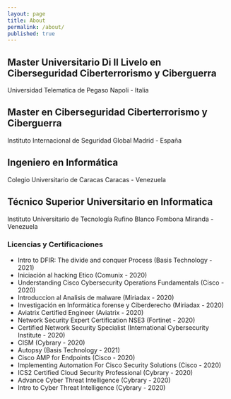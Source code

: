 ```yaml
---
layout: page
title: About
permalink: /about/
published: true
---
```

## Master Universitario Di II Livelo en Ciberseguridad Ciberterrorismo y Ciberguerra
Universidad Telematica de Pegaso
Napoli - Italia

## Master en Ciberseguridad Ciberterrorismo y Ciberguerra
Instituto Internacional de Seguridad Global 
Madrid - España

## Ingeniero en Informática 
Colegio Universitario de Caracas
Caracas - Venezuela 

## Técnico Superior Universitario en Informatica
Instituto Universitario de Tecnología Rufino Blanco Fombona
Miranda - Venezuela

### Licencias y Certificaciones
- Intro to DFIR: The divide and conquer Process (Basis Technology - 2021)
- Iniciación al hacking Etico (Comunix - 2020)
- Understanding Cisco Cybersecurity Operations Fundamentals (Cisco - 2020)
- Introduccion al Analisis de malware (Miriadax - 2020)
- Investigación en Informática forense y Ciberderecho (Miriadax - 2020)
- Aviatrix Certified Engineer (Aviatrix - 2020)
- Network Security Expert Certification NSE3 (Fortinet - 2020)
- Certified Network Security Specialist (International Cybersecurity Institute - 2020)
- CISM (Cybrary - 2020)
- Autopsy (Basis Technology - 2021)
- Cisco AMP for Endpoints (Cisco - 2020)
- Implementing Automation For Cisco Security Solutions (Cisco - 2020)
- ICS2 Certified Cloud Security Professional (Cybrary - 2020)
- Advance Cyber Threat Intelligence (Cybrary - 2020)
- Intro to Cyber Threat Intelligence (Cybrary - 2020)
